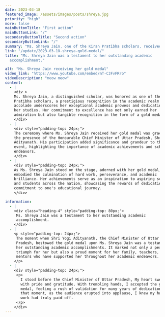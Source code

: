 ```yaml
---
date: 2023-03-18
featured_image: /assets/images/posts/shreya.jpg
priority: "high"
more: false
mainButtonTitle: "First action"
mainButtonLink: "/"
secondaryButtonTitle: "Second action"
secondaryButtonLink: "/"
summary: "Ms. Shreya Jain, one of the Kiran Pratibha scholars, received her gold medal from the CM of Uttar Pradesh."
link: "/update/2023-03-18-shreya-gold-medal/"
title: "Ms. Shreya Jain was a testament to her outstanding academic
  accomplishment."

alt: "Ms. Shreya Jain receiving her gold medal"
video_link: "https://www.youtube.com/embed/nT-C3FvFRro"
videoDescription: "meow meow"
content:
  - |
    <div >
    Ms. Shreya Jain, a distinguished scholar, was honored as one of the Kiran
    Pratibha scholars, a prestigious recognition in the academic realm. This
    accolade underscores her exceptional academic prowess and dedication to
    her studies. Her commitment to excellence has not only earned her
    admiration but also tangible recognition in the form of a gold medal.
    </div>
  - |
    <div style="padding-top: 24px;">
    The ceremony where Ms. Shreya Jain received her gold medal was graced by
    the presence of the Honourable Chief Minister of Uttar Pradesh, Shri Yogi
    Adityanath. His participation added significance and grandeur to the
    event, highlighting the importance of academic achievements and scholarly
    endeavors.
    </div>
  - |
    <div style="padding-top: 24px;">
    As Ms. Shreya Jain stood on the stage, adorned with her gold medal, she
    embodied the culmination of hard work, perseverance, and academic
    brilliance. Her achievements serve as an inspiration to aspiring scholars
    and students across the nation, showcasing the rewards of dedication and
    commitment to one's educational journey.
    </div>

information:
  - |
    <div class="heading-4" style="padding-top: 80px;">
     Ms. Shreya Jain was a testament to her outstanding academic
     accomplishment.
    </div>
  - |
    <p style="padding-top: 24px;">
     The moment when Shri Yogi Adityanath, the Chief Minister of Uttar
     Pradesh, bestowed the gold medal upon Ms. Shreya Jain was a testament to
     her outstanding academic accomplishments. It marked not only a personal
     triumph for her but also a proud moment for her family, teachers, and
     mentors who have supported her throughout her academic endeavors.
    </p>
  - |
    <div style="padding-top: 24px;">
     <p>
       I stood before the Chief Minister of Uttar Pradesh, My heart swelled
       with pride and gratitude. With trembling hands, I accepted the gold
       medal, feeling a rush of validation for many years of dedication. In
       that moment, as the audience erupted into applause, I knew my hard
       work had truly paid off.
     </p>
    </div>
---
```

